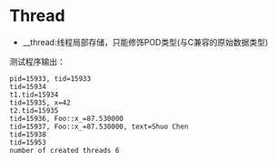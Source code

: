 # Thread

+ __thread:线程局部存储，只能修饰POD类型(与C兼容的原始数据类型)


测试程序输出：
```shell
pid=15933, tid=15933
tid=15934
t1.tid=15934
tid=15935, x=42
t2.tid=15935
tid=15936, Foo::x_=87.530000
tid=15937, Foo::x_=87.530000, text=Shuo Chen
tid=15938
tid=15953
number of created threads 6
```
